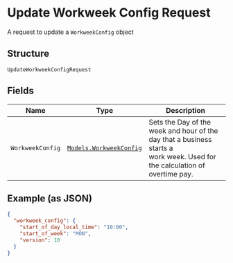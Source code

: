 
# Update Workweek Config Request

A request to update a `WorkweekConfig` object

## Structure

`UpdateWorkweekConfigRequest`

## Fields

| Name | Type | Description |
|  --- | --- | --- |
| `WorkweekConfig` | [`Models.WorkweekConfig`](/doc/models/workweek-config.md) | Sets the Day of the week and hour of the day that a business starts a<br>work week. Used for the calculation of overtime pay. |

## Example (as JSON)

```json
{
  "workweek_config": {
    "start_of_day_local_time": "10:00",
    "start_of_week": "MON",
    "version": 10
  }
}
```


